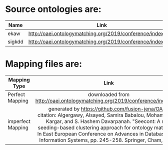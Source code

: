 # Source ontologies are:
| Name | Link |
| ------------- |:-------------:|
|ekaw |http://oaei.ontologymatching.org/2019/conference/index.html|
|sigkdd |http://oaei.ontologymatching.org/2019/conference/index.html|

# Mapping files are:
| Mapping Type | Link |
| ------------- |:-------------:|
| Perfect Mapping |downloaded from http://oaei.ontologymatching.org/2019/conference/index.html|
|imperfect Mapping | generated by https://github.com/fusion-jena/OAPT <br> citation: Algergawy, Alsayed, Samira Babalou, Mohammad J. Kargar, and S. Hashem Davarpanah. "Seecont: A new seeding-based clustering approach for ontology matching." In East European Conference on Advances in Databases and Information Systems, pp. 245-258. Springer, Cham, 2015.|

